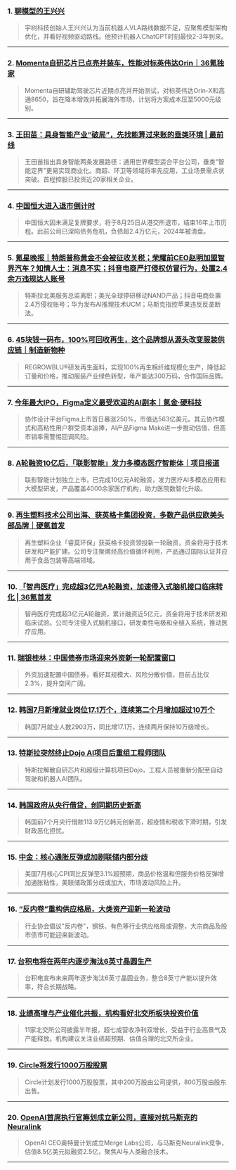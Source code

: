 ### 1. [聊模型的王兴兴](https://36kr.com/p/3420014135987845?f=rss)

> 宇树科技创始人王兴兴认为当前机器人VLA路线数据不足，应聚焦模型架构优化，并看好视频驱动路线。他预计机器人ChatGPT时刻最快2-3年到来。

---


### 2. [Momenta自研芯片已点亮并装车，性能对标英伟达Orin｜36氪独家](https://36kr.com/p/3418562088947074?f=rss)

> Momenta自研辅助驾驶芯片近期点亮并开始测试，对标英伟达Orin-X和高通8650，旨在降本增效并拓展海外市场，计划将方案成本压至5000元级别。

---


### 3. [王田苗：具身智能产业“破局”，先找能算过来账的垂类环境 | 最前线](https://36kr.com/p/3419792243199621?f=rss)

> 王田苗指出具身智能两条发展路径：通用世界模型适合平台公司，垂类"智能定界"更易实现商业化。商超、环卫等领域将率先应用，工业场景需点状突破。首程控股已投资近20家相关企业。

---


### 4. [中国恒大进入退市倒计时](https://36kr.com/p/3419799733259654?f=rss)

> 中国恒大因未满足复牌要求，将于8月25日从港交所退市，结束16年上市历程。此前公司已深陷债务危机，负债超2.4万亿元，2024年被清盘。

---


### 5. [氪星晚报｜特朗普称黄金不会被征收关税；荣耀前CEO赵明加盟智界汽车？知情人士：消息不实；抖音电商严打侵权仿冒行为，处置2.4余万违规达人账号](https://36kr.com/p/3419602201644422?f=rss)

> 特斯拉北美服务总监离职；美光全球停研移动NAND产品；抖音电商处置2.4万侵权账号；华为发布AI推理技术UCM；马斯克指控苹果违反反垄断法。

---


### 6. [45块钱一码布，100%可回收再生，这个品牌想从源头改变服装供应链｜制造新物种](https://36kr.com/p/3419565619187331?f=rss)

> REGROWBLU®研发再生面料，实现100%再生棉纤维规模化生产，降低起订量和价格，推动服装产业绿色转型，年产能达300万码，合作国际品牌。

---


### 7. [今年最大IPO，Figma定义最受欢迎的AI剧本｜氪金·硬科技](https://36kr.com/p/3419565312102016?f=rss)

> 协作设计平台Figma上市首日暴涨250%，市值达563亿美元。其云协作模式和高粘性用户群受资本追捧，AI产品Figma Make进一步推动估值，但高市销率需警惕回调风险。

---


### 8. [A轮融资10亿后，「联影智能」发力多模态医疗智能体｜项目报道](https://36kr.com/p/3417849954749830?f=rss)

> 联影智能计划独立上市，已完成10亿元A轮融资，发力医疗AI多模态应用和大模型研发，产品覆盖4000余家医疗机构，助力医院数智化升级。

---


### 9. [再生塑料技术公司出海、获英格卡集团投资，多数产品供应欧美头部品牌｜硬氪首发](https://36kr.com/p/3419221944323465?f=rss)

> 再生塑料企业「睿莫环保」获英格卡投资领投新一轮融资，资金将用于技术研发和产能扩建。公司专注聚烯烃高价值循环利用，产品通过国际认证并应用于食品包装等高端领域。

---


### 10. [「智冉医疗」完成超3亿元A轮融资，加速侵入式脑机接口临床转化 | 36氪首发](https://36kr.com/p/3418367276437123?f=rss)

> 智冉医疗完成超3亿元A轮融资，累计融资近5亿元，资金将用于技术研发和临床试验。公司专注侵入式脑机接口，研发柔性电极和全植入系统，推动医疗应用。

---


### 11. [瑞银桂林：中国债券市场迎来外资新一轮配置窗口](https://36kr.com/newsflashes/3420492588748165?f=rss)

> 外资加速配置中国债券，看好其规模大、风险分散价值，目前占比仅2.3%，提升空间广阔。

---


### 12. [韩国7月新增就业岗位17.1万个，连续第二个月增加超过10万个](https://36kr.com/newsflashes/3420492136517255?f=rss)

> 韩国7月就业人数2903万，同比增17.1万，连续两月保持10万级增长。

---


### 13. [特斯拉突然终止Dojo AI项目后重组工程师团队](https://36kr.com/newsflashes/3420490976218757?f=rss)

> 特斯拉解散自研芯片和超级计算机项目Dojo，工程人员被重新分配至自动驾驶和机器人AI团队。

---


### 14. [韩国政府从央行借贷，创同期历史新高](https://36kr.com/newsflashes/3420490213232005?f=rss)

> 韩国前7个月央行借款113.9万亿韩元创新高，超疫情和税收下滑时期，引发财政恶化担忧。

---


### 15. [中金：核心通胀反弹或加剧联储内部分歧](https://36kr.com/newsflashes/3420500830457217?f=rss)

> 美国7月核心CPI同比反弹至3.1%超预期，商品价格温和但服务价格反弹增加通胀粘性，美联储政策分歧或加大，市场波动风险上升。

---


### 16. [“反内卷”重构供应格局，大类资产迎新一轮波动](https://36kr.com/newsflashes/3420489378565511?f=rss)

> 行业协会倡议"反内卷"，钢铁、有色等行业供应格局或调整，大宗商品及股市债市可能迎来新波动。

---


### 17. [台积电将在两年内逐步淘汰6英寸晶圆生产](https://36kr.com/newsflashes/3420485382491525?f=rss)

> 台积电宣布未来两年逐步淘汰6英寸晶圆业务，整合8英寸产能以提升效率，符合长期战略。

---


### 18. [业绩高增与产业催化共振，机构看好北交所板块投资价值](https://36kr.com/newsflashes/3420503517793921?f=rss)

> 11家北交所公司披露半年报，超七成营收净利双增长，受益于行业高景气及产能释放。机构建议关注业绩超预期、估值合理的北交所企业。

---


### 19. [Circle将发行1000万股股票](https://36kr.com/newsflashes/3420483401125256?f=rss)

> Circle计划发行1000万股股票，其中200万股由公司提供，800万股由股东出售。

---


### 20. [OpenAI首席执行官筹划成立新公司，直接对抗马斯克的Neuralink](https://36kr.com/newsflashes/3420501735607687?f=rss)

> OpenAI CEO奥特曼计划成立Merge Labs公司，与马斯克Neuralink竞争，估值8.5亿美元拟融资2.5亿，聚焦AI与人类融合技术。

---

